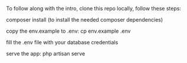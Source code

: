 To follow along with the intro, clone this repo locally, follow these steps: 

composer install (to install the needed composer dependencies)

copy the env.example to .env: 
cp env.example .env

fill the .env file with your database credentials

serve the app: 
php artisan serve
